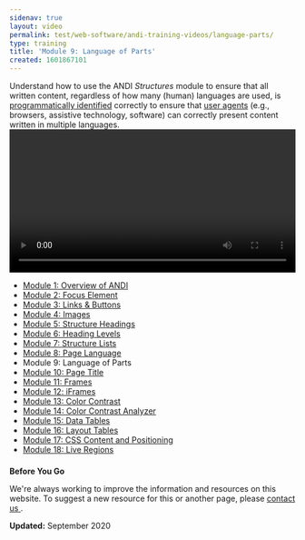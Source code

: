 ```yaml
---
sidenav: true
layout: video
permalink: test/web-software/andi-training-videos/language-parts/
type: training
title: 'Module 9: Language of Parts'
created: 1601867101
---
```


Understand how to use the ANDI _Structures_ module to ensure that all written content, regardless of how many (human) languages are used, is [programmatically identified][1] correctly to ensure that [user agents][2] (e.g., browsers, assistive technology, software) can correctly present content written in multiple languages.
<video controls="controls" data-vscid="3qesx4ovd" style="width:100%"><source src="https://assets.section508.gov/files/andi-09-language-parts-cc.mp4" type="video/mp4"></video>
<div class="item-list">
   <ul>
      <li class="views-row views-row-1 views-row-odd views-row-first">
         <div class="views-field views-field-title">        
            <span class="field-content"><a class="active" href="{{site.baseurl}}/test/web-software/andi-training-videos/overview">Module 1: Overview of ANDI</a></span>  
         </div>
      </li>
      <li class="views-row views-row-2 views-row-even">
         <div class="views-field views-field-title">
            <span class="field-content"><a href="{{site.baseurl}}/test/web-software/andi-training-videos/focus-element">Module 2: Focus Element</a></span>
         </div>
      </li>
      <li class="views-row views-row-3 views-row-odd">
         <div class="views-field views-field-title">
            <span class="field-content"><a href="{{site.baseurl}}/test/web-software/andi-training-videos/links-buttons">Module 3: Links &amp; Buttons</a></span>
         </div>
      </li>
      <li class="views-row views-row-4 views-row-even">
         <div class="views-field views-field-title">
            <span class="field-content"><a href="{{site.baseurl}}/test/web-software/andi-training-videos/images">Module 4: Images</a></span>
         </div>
      </li>
      <li class="views-row views-row-5 views-row-odd">
         <div class="views-field views-field-title">
            <span class="field-content"><a href="{{site.baseurl}}/test/web-software/andi-training-videos/structure-headings">Module 5: Structure Headings</a></span>
         </div>
      </li>
      <li class="views-row views-row-6 views-row-even">
         <div class="views-field views-field-title">
<span class="field-content"><a href="{{site.baseurl}}/test/web-software/andi-training-videos/heading-levels">Module 6: Heading Levels</a></span>  </div>
      </li>
      <li class="views-row views-row-7 views-row-odd">
         <div class="views-field views-field-title">        
<span class="field-content"><a href="{{site.baseurl}}/test/web-software/andi-training-videos/structure-lists">Module 7: Structure Lists</a></span>  </div>
      </li>
      <li class="views-row views-row-8 views-row-even">
         <div class="views-field views-field-title">        
<span class="field-content"><a href="{{site.baseurl}}/test/web-software/andi-training-videos/page-language">Module 8: Page Language</a></span>  </div>
      </li>
      <li class="views-row views-row-9 views-row-odd">
         <div class="views-field views-field-title">        
<span class="field-content">Module 9: Language of Parts</span>  </div>
      </li>
      <li class="views-row views-row-10 views-row-even">
         <div class="views-field views-field-title"><span class="field-content"><a href="{{site.baseurl}}/test/web-software/andi-training-videos/andi-page-title">Module 10: Page Title</a></span>  </div>
      </li>
      <li class="views-row views-row-11 views-row-odd">
         <div class="views-field views-field-title">        <span class="field-content"><a href="{{site.baseurl}}/test/web-software/andi-training-videos/frames">Module 11: Frames</a></span>  </div>
      </li>
      <li class="views-row views-row-12 views-row-even">
         <div class="views-field views-field-title">        <span class="field-content"><a href="{{site.baseurl}}/test/web-software/andi-training-videos/iframes">Module 12: iFrames</a></span>  </div>
      </li>
      <li class="views-row views-row-13 views-row-odd">
         <div class="views-field views-field-title">        <span class="field-content"><a href="{{site.baseurl}}/test/web-software/andi-training-videos/color-contrast">Module 13: Color Contrast</a></span>  </div>
      </li>
      <li class="views-row views-row-14 views-row-even">
         <div class="views-field views-field-title">        <span class="field-content"><a href="{{site.baseurl}}/test/web-software/andi-training-videos/color-contrast-analyzer">Module 14: Color Contrast Analyzer</a></span>  </div>
      </li>
      <li class="views-row views-row-15 views-row-odd">
         <div class="views-field views-field-title">        <span class="field-content"><a href="{{site.baseurl}}/test/web-software/anditraining-videos/data-tables">Module 15: Data Tables</a></span>  </div>
      </li>
      <li class="views-row views-row-16 views-row-even">
         <div class="views-field views-field-title">        <span class="field-content"><a href="{{site.baseurl}}/test/web-software/andi-training-videos/layout-tables">Module 16: Layout Tables</a></span>  </div>
      </li>
      <li class="views-row views-row-17 views-row-odd">
         <div class="views-field views-field-title">        <span class="field-content"><a href="{{site.baseurl}}/test/web-software/andi-training-videos/css-content-positioning">Module 17: CSS Content and Positioning</a></span>  </div>
      </li>
      <li class="views-row views-row-18 views-row-even views-row-last">
         <div class="views-field views-field-title">        <span class="field-content"><a href="{{site.baseurl}}/test/web-software/andi-training-videos/live-regions">Module 18: Live Regions</a></span>  </div>
      </li>
   </ul>
</div>
<div class="border-base radius-lg border-1px" style="margin-top: 1.5em;">
<div class="panel-body padding-3">
<p class="text-large"><strong>Before You Go</strong></p>
<p>We're always working to improve the information and resources on this website. To suggest a new resource for this or another page, please <a href="mailto:section.508@gsa.gov">contact us
</a>.</p>
</div>
</div>
<p><strong>Updated:</strong> September 2020</p>

 [1]: {{site.baseurl}}/content/glossary#programmatically-determinable
 [2]: {{site.baseurl}}/content/glossary#user-agent